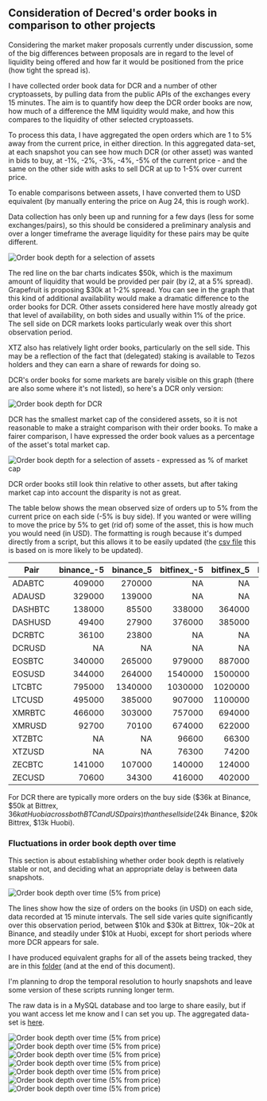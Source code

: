 ## Consideration of Decred's order books in comparison to other projects

Considering the market maker proposals currently under discussion, some of the big differences between proposals are in regard to the level of liquidity being offered and how far it would be positioned from the price (how tight the spread is).

I have collected order book data for DCR and a number of other cryptoassets, by pulling data from the public APIs of the exchanges every 15 minutes. The aim is to quantify how deep the DCR order books are now, how much of a difference the MM liquidity would make, and how this compares to the liquidity of other selected cryptoassets.

To process this data, I have aggregated the open orders which are 1 to 5% away from the current price, in either direction. In this aggregated data-set, at each snapshot you can see how much DCR (or other asset) was wanted in bids to buy, at -1%, -2%, -3%, -4%, -5% of the current price - and the same on the other side with asks to sell DCR at up to 1-5% over current price.

To enable comparisons between assets, I have converted them to USD equivalent (by manually entering the price on Aug 24, this is rough work).

Data collection has only been up and running for a few days (less for some exchanges/pairs), so this should be considered a preliminary analysis and over a longer timeframe the average liquidity for these pairs may be quite different. 

![Order book depth for a selection of assets](img/orderbook-depth.png)

The red line on the bar charts indicates $50k, which is the maximum amount of liquidity that would be provided per pair (by i2, at a 5% spread). Grapefruit is proposing $30k at 1-2% spread. You can see in the graph that this kind of additional availability would make a dramatic difference to the order books for DCR. Other assets considered here have mostly already got that level of availability, on both sides and usually within 1% of the price. The sell side on DCR markets looks particularly weak over this short observation period.

XTZ also has relatively light order books, particularly on the sell side. This may be a reflection of the fact that (delegated) staking is available to Tezos holders and they can earn a share of rewards for doing so. 

DCR's order books for some markets are barely visible on this graph (there are also some where it's not listed), so here's a DCR only version:

![Order book depth for DCR](img/orderbook-depth-DCR.png)

DCR has the smallest market cap of the considered assets, so it is not reasonable to make a straight comparison with their order books. To make a fairer comparison, I have expressed the order book values as a percentage of the asset's total market cap.

![Order book depth for a selection of assets - expressed as % of market cap](img/orderbook-depth-mcap.png)

DCR order books still look thin relative to other assets, but after taking market cap into account the disparity is not as great.

The table below shows the mean observed size of orders up to 5% from the current price on each side (-5% is buy side). If you wanted or were willing to move the price by 5% to get (rid of) some of the asset, this is how much you would need (in USD). The formatting is rough because it's dumped directly from a script, but this allows it to be easily updated (the [csv file]() this is based on is more likely to be updated).

| Pair    | binance_-5 | binance_5 | bitfinex_-5 | bitfinex_5 | bittrex_-5 | bittrex_5 | huobi_-5 | huobi_5 | kraken_-5 | kraken_5 |
| ------- | ---------: | --------: | ----------: | ---------: | ---------: | --------: | -------: | ------: | --------: | -------: |
| ADABTC  |     409000 |    270000 |          NA |         NA |     203000 |     98400 |   165000 |   93100 |    101000 |    34000 |
| ADAUSD  |     329000 |    139000 |          NA |         NA |      44100 |     30100 |   115000 |   76200 |    106000 |    82600 |
| DASHBTC |     138000 |     85500 |      338000 |     364000 |     141000 |     88900 |   193000 |  103000 |     84500 |    31800 |
| DASHUSD |      49400 |     27900 |      376000 |     385000 |         NA |        NA |   186000 |  154000 |     42500 |    73000 |
| DCRBTC  |      36100 |     23800 |          NA |         NA |      50500 |     20000 |    20300 |    5710 |        NA |       NA |
| DCRUSD  |         NA |        NA |          NA |         NA |         NA |        NA |    15600 |    6690 |        NA |       NA |
| EOSBTC  |     340000 |    265000 |      979000 |     887000 |      63600 |     34600 |   434000 |  220000 |    177000 |   129000 |
| EOSUSD  |     344000 |    264000 |     1540000 |    1500000 |      23100 |     16200 |   345000 |  282000 |    217000 |   234000 |
| LTCBTC  |     795000 |   1340000 |     1030000 |    1020000 |     292000 |    122000 |   305000 |  249000 |    233000 |   143000 |
| LTCUSD  |     495000 |    385000 |      907000 |    1100000 |     107000 |     83000 |   957000 |  680000 |    349000 |   329000 |
| XMRBTC  |     466000 |    303000 |      757000 |     694000 |     161000 |     94200 |   189000 |  139000 |    260000 |   219000 |
| XMRUSD  |      92700 |     70100 |      674000 |     622000 |         NA |        NA |   188000 |  123000 |    233000 |   206000 |
| XTZBTC  |         NA |        NA |       96600 |      66300 |         NA |        NA |    25700 |   17800 |    139000 |    69200 |
| XTZUSD  |         NA |        NA |       76300 |      74200 |         NA |        NA |    26300 |    3180 |     71100 |    52400 |
| ZECBTC  |     141000 |    107000 |      140000 |     124000 |      89400 |     64500 |   180000 |   95500 |     63400 |    25000 |
| ZECUSD  |      70600 |     34300 |      416000 |     402000 |      20500 |     13700 |   258000 |  112000 |     71700 |    62600 |

For DCR there are typically more orders on the buy side ($36k at Binance, $50k at Bittrex, $36k at Huobi across both BTC and USD pairs) than the sell side ($24k Binance, $20k Bittrex, $13k Huobi).

### Fluctuations in order book depth over time

This section is about establishing whether order book depth is relatively stable or not, and  deciding what an appropriate delay is between data snapshots. 

![Order book depth over time (5% from price)](img/DCR-orderbooks-time.png)

The lines show how the size of orders on the books (in USD) on each side, data recorded at 15 minute intervals. The sell side varies quite significantly over this observation period, between $10k and $30k at Bittrex, $10k-$20k at Binance, and steadily under $10k at Huobi, except for short periods where more DCR appears for sale.

I have produced equivalent graphs for all of the assets being tracked, they are in this [folder](img/) (and at the end of this document).

I'm planning to drop the temporal resolution to hourly snapshots and leave some version of these scripts running longer term.

The raw data is in a MySQL database and too large to share easily, but if you want access let me know and I can set you up. The aggregated data-set is [here](data/orderbook-observations-long.csv).

![Order book depth over time (5% from price)](img/ADA-orderbooks-time.png)
![Order book depth over time (5% from price)](img/DASH-orderbooks-time.png)
![Order book depth over time (5% from price)](img/EOS-orderbooks-time.png)
![Order book depth over time (5% from price)](img/LTC-orderbooks-time.png)
![Order book depth over time (5% from price)](img/XMR-orderbooks-time.png)
![Order book depth over time (5% from price)](img/XTZ-orderbooks-time.png)
![Order book depth over time (5% from price)](img/ZEC-orderbooks-time.png)

